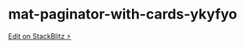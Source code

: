 # mat-paginator-with-cards-ykyfyo

[Edit on StackBlitz ⚡️](https://stackblitz.com/edit/mat-paginator-with-cards-ykyfyo)